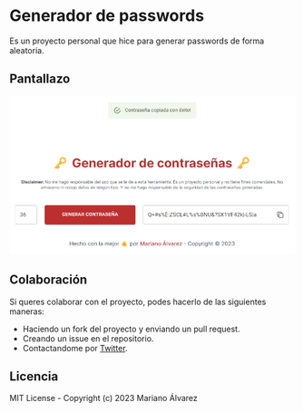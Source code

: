 # Generador de passwords

Es un proyecto personal que hice para generar passwords de forma aleatoria.

## Pantallazo

![screenshot](./public/screenshot.png)

## Colaboración

Si queres colaborar con el proyecto, podes hacerlo de las siguientes maneras:

-   Haciendo un fork del proyecto y enviando un pull request.
-   Creando un issue en el repositorio.
-   Contactandome por [Twitter](https://twitter.com/dev_creativoma).

## Licencia

MIT License - Copyright (c) 2023 Mariano Álvarez
